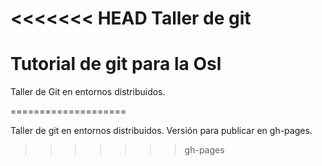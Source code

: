 <<<<<<< HEAD
Taller de git
=====================

Tutorial de git para la Osl
=======
Taller de Git en entornos distribuidos.

====================

Taller de git en entornos distribuidos. Versión para publicar en
gh-pages.

>>>>>>> gh-pages
